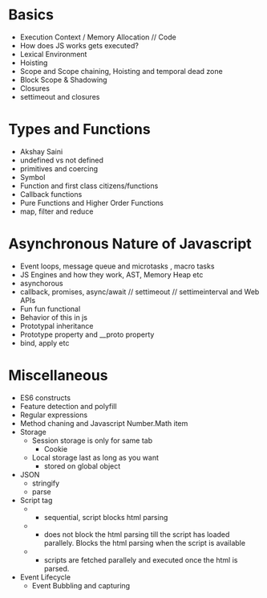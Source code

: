 #   Basics
-   Execution Context / Memory Allocation // Code
-   How does JS works gets executed?
-   Lexical Environment
-   Hoisting
-   Scope and Scope chaining, Hoisting and temporal dead zone
-   Block Scope & Shadowing
-   Closures 
-   settimeout and closures

# Types and Functions
-   Akshay Saini
-   undefined vs not defined
-   primitives and coercing
-   Symbol
-   Function and first class citizens/functions
-   Callback functions
-   Pure Functions and Higher Order Functions 
-   map, filter and reduce

#   Asynchronous Nature of Javascript
-   Event loops, message queue and microtasks , macro tasks
-   JS Engines and how they work, AST, Memory Heap etc
-   asynchorous 
-   callback, promises, async/await // settimeout // settimeinterval and Web APIs
-   Fun fun functional
-   Behavior of this in js
-   Prototypal inheritance 
-   Prototype property and __proto property 
-   bind, apply etc

# Miscellaneous
-   ES6 constructs
-   Feature detection and polyfill
-   Regular expressions 
-   Method chaning and Javascript Number.Math item
-   Storage
    -   Session storage is only for same tab
        -   Cookie
    -   Local storage last as long as you want
        -   stored on global object
-   JSON
    -   stringify
    -   parse
-   Script tag
    -   <script src""></script>
        -   sequential, script blocks html parsing
    -   <script async src""></script>
        -   does not block the html parsing till the script has loaded parallely. Blocks the html parsing when the script is available  
    -   <script defer src""></script>
        -   scripts are fetched parallely and executed once the html is parsed.
-   Event Lifecycle
    -   Event Bubbling and capturing